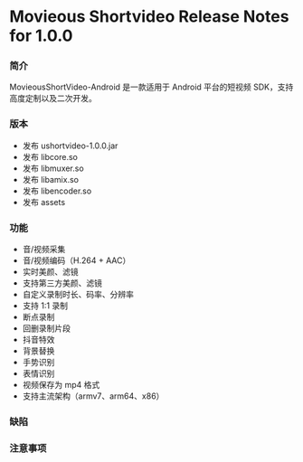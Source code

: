 # Movieous Shortvideo Release Notes for 1.0.0

### 简介

MovieousShortVideo-Android 是一款适用于 Android 平台的短视频 SDK，支持高度定制以及二次开发。

### 版本

* 发布 ushortvideo-1.0.0.jar
* 发布 libcore.so
* 发布 libmuxer.so
* 发布 libamix.so
* 发布 libencoder.so
* 发布 assets

### 功能

* 音/视频采集
* 音/视频编码（H.264 + AAC）
* 实时美颜、滤镜
* 支持第三方美颜、滤镜
* 自定义录制时长、码率、分辨率
* 支持 1:1 录制
* 断点录制
* 回删录制片段
* 抖音特效
* 背景替换
* 手势识别
* 表情识别
* 视频保存为 mp4 格式
* 支持主流架构（armv7、arm64、x86）

### 缺陷

### 注意事项
